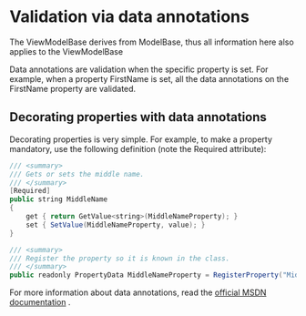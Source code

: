 # Validation via data annotations

The ViewModelBase derives from ModelBase, thus all information here also applies to the ViewModelBase

Data annotations are validation when the specific property is set. For example, when a property FirstName is set, all the data annotations on the FirstName property are validated.

## Decorating properties with data annotations

Decorating properties is very simple. For example, to make a property mandatory, use the following definition (note the Required attribute):

``` {.java data-syntaxhighlighter-params="brush: java; gutter: false; theme: Confluence" data-theme="Confluence" style="brush: java; gutter: false; theme: Confluence"}
/// <summary>
/// Gets or sets the middle name.
/// </summary>
[Required]
public string MiddleName
{
    get { return GetValue<string>(MiddleNameProperty); }
    set { SetValue(MiddleNameProperty, value); }
}

/// <summary>
/// Register the property so it is known in the class.
/// </summary>
public readonly PropertyData MiddleNameProperty = RegisterProperty("MiddleName", typeof(string), string.Empty);
```

For more information about data annotations, read the [official MSDN documentation](http://msdn.microsoft.com/en-us/library/dd901590(v=vs.95).aspx) .

